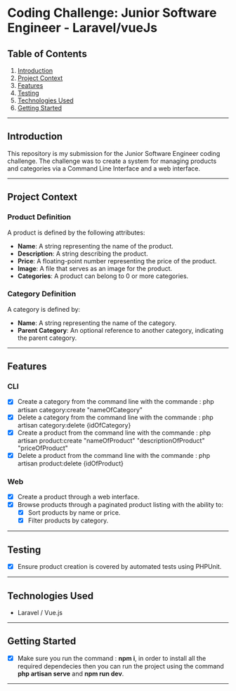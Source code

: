 # Coding Challenge: Junior Software Engineer - Laravel/vueJs

## Table of Contents
1. [Introduction](#introduction)
2. [Project Context](#project-context)
3. [Features](#features)
4. [Testing](#testing)
5. [Technologies Used](#technologies-used)
6. [Getting Started](#getting-started)

---

## Introduction

This repository is my submission for the Junior Software Engineer coding challenge. The challenge was to create a system for managing products and categories via a Command Line Interface and a web interface.

---

## Project Context

### Product Definition

A product is defined by the following attributes:
- **Name**: A string representing the name of the product.
- **Description**: A string describing the product.
- **Price**: A floating-point number representing the price of the product.
- **Image**: A file that serves as an image for the product.
- **Categories**: A product can belong to 0 or more categories.

### Category Definition

A category is defined by:
- **Name**: A string representing the name of the category.
- **Parent Category**: An optional reference to another category, indicating the parent category.

---

## Features

### CLI

- [x] Create a category from the command line with the commande : php artisan category:create "nameOfCategory"
- [x] Delete a category from the command line with the commande : php artisan category:delete {idOfCategory}
- [x] Create a product from the command line with the commande : php artisan product:create  "nameOfProduct" "descriptionOfProduct" "priceOfProduct"
- [x] Delete a product from the command line with the commande : php artisan product:delete {idOfProduct}

### Web

- [x] Create a product through a web interface.
- [x] Browse products through a paginated product listing with the ability to:
    - [x] Sort products by name or price.
    - [x] Filter products by category.

---

## Testing

- [x] Ensure product creation is covered by automated tests using PHPUnit.

---

## Technologies Used

- Laravel / Vue.js

---

## Getting Started

- [x] Make sure you run the command : **npm i**, in order to install all the required dependecies then you can run the project using the command **php artisan serve** and **npm run dev**.

---
